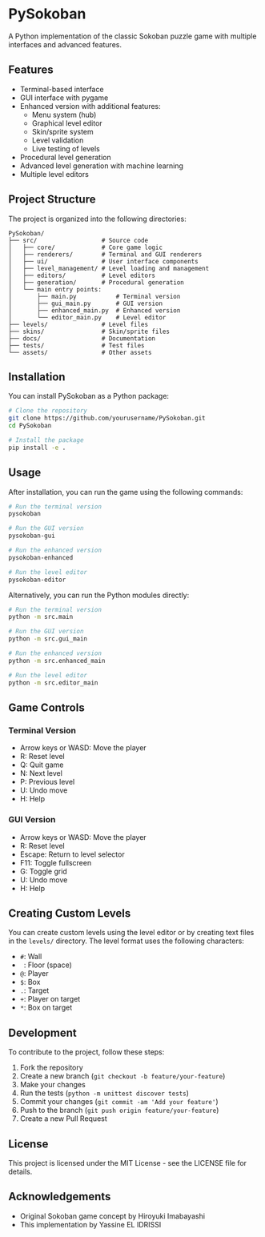 # PySokoban

A Python implementation of the classic Sokoban puzzle game with multiple interfaces and advanced features.

## Features

- Terminal-based interface
- GUI interface with pygame
- Enhanced version with additional features:
  - Menu system (hub)
  - Graphical level editor
  - Skin/sprite system
  - Level validation
  - Live testing of levels
- Procedural level generation
- Advanced level generation with machine learning
- Multiple level editors

## Project Structure

The project is organized into the following directories:

```
PySokoban/
├── src/                  # Source code
│   ├── core/             # Core game logic
│   ├── renderers/        # Terminal and GUI renderers
│   ├── ui/               # User interface components
│   ├── level_management/ # Level loading and management
│   ├── editors/          # Level editors
│   ├── generation/       # Procedural generation
│   └── main entry points:
│       ├── main.py           # Terminal version
│       ├── gui_main.py       # GUI version
│       ├── enhanced_main.py  # Enhanced version
│       └── editor_main.py    # Level editor
├── levels/               # Level files
├── skins/                # Skin/sprite files
├── docs/                 # Documentation
├── tests/                # Test files
└── assets/               # Other assets
```

## Installation

You can install PySokoban as a Python package:

```bash
# Clone the repository
git clone https://github.com/yourusername/PySokoban.git
cd PySokoban

# Install the package
pip install -e .
```

## Usage

After installation, you can run the game using the following commands:

```bash
# Run the terminal version
pysokoban

# Run the GUI version
pysokoban-gui

# Run the enhanced version
pysokoban-enhanced

# Run the level editor
pysokoban-editor
```

Alternatively, you can run the Python modules directly:

```bash
# Run the terminal version
python -m src.main

# Run the GUI version
python -m src.gui_main

# Run the enhanced version
python -m src.enhanced_main

# Run the level editor
python -m src.editor_main
```

## Game Controls

### Terminal Version
- Arrow keys or WASD: Move the player
- R: Reset level
- Q: Quit game
- N: Next level
- P: Previous level
- U: Undo move
- H: Help

### GUI Version
- Arrow keys or WASD: Move the player
- R: Reset level
- Escape: Return to level selector
- F11: Toggle fullscreen
- G: Toggle grid
- U: Undo move
- H: Help

## Creating Custom Levels

You can create custom levels using the level editor or by creating text files in the `levels/` directory. The level format uses the following characters:

- `#`: Wall
- ` `: Floor (space)
- `@`: Player
- `$`: Box
- `.`: Target
- `+`: Player on target
- `*`: Box on target

## Development

To contribute to the project, follow these steps:

1. Fork the repository
2. Create a new branch (`git checkout -b feature/your-feature`)
3. Make your changes
4. Run the tests (`python -m unittest discover tests`)
5. Commit your changes (`git commit -am 'Add your feature'`)
6. Push to the branch (`git push origin feature/your-feature`)
7. Create a new Pull Request

## License

This project is licensed under the MIT License - see the LICENSE file for details.

## Acknowledgements

- Original Sokoban game concept by Hiroyuki Imabayashi
- This implementation by Yassine EL IDRISSI
